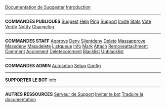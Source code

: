 [Documentation de Suggester](fr/)
[Introduction](fr/getting-started.md)

---

**COMMANDES PUBLIQUES**
[Suggest](fr/all/suggest.md)
[Help](fr/all/help.md)
[Ping](fr/all/ping.md)
[Support](fr/all/support.md)
[Invite](fr/all/invite.md)
[Stats](fr/all/stats.md)
[Vote](fr/all/vote.md)
[Verify](fr/all/verify.md)
[Notify](fr/all/notify.md)
[Changelog](fr/all/changelog.md)

---

**COMMANDES STAFF**
[Approve](fr/staff/approve.md)
[Deny](fr/staff/deny.md)
[Silentdeny](fr/staff/silentdeny.md)
[Delete](fr/staff/delete.md)
[Massapprove](fr/staff/massapprove.md)
[Massdeny](fr/staff/massdeny.md)
[Massdelete](fr/staff/massdelete.md)
[Listqueue](fr/staff/listqueue.md)
[Info](fr/staff/info.md)
[Mark](fr/staff/mark.md)
[Attach](fr/staff/attach.md)
[Removeattachment](fr/staff/removeattachment.md)
[Comment](fr/staff/comment.md)
[Acomment](fr/staff/acomment.md)
[Deletecomment](fr/staff/deletecomment.md)
[Blacklist](fr/staff/blacklist.md)
[Unblacklist](fr/staff/unblacklist.md)

---

**COMMANDES ADMIN**
[Autosetup](fr/admin/autosetup.md)
[Setup](fr/admin/setup.md)
[Config](fr/admin/config.md)

---

**SUPPORTER LE BOT**
[Info](fr/supporting/info.md)

---

**AUTRES RESSOURCES**
[Serveur de Support](https://discord.gg/G5pEdUp)
[Inviter le bot](https://discord.com/oauth2/authorize?client_id=564426594144354315&scope=bot&permissions=805694544)
[Traduire la documentation](fr/translation.md)
